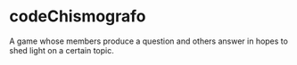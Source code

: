 # codeChismografo
A game whose members produce a question and others answer in hopes to shed light on a certain topic.
